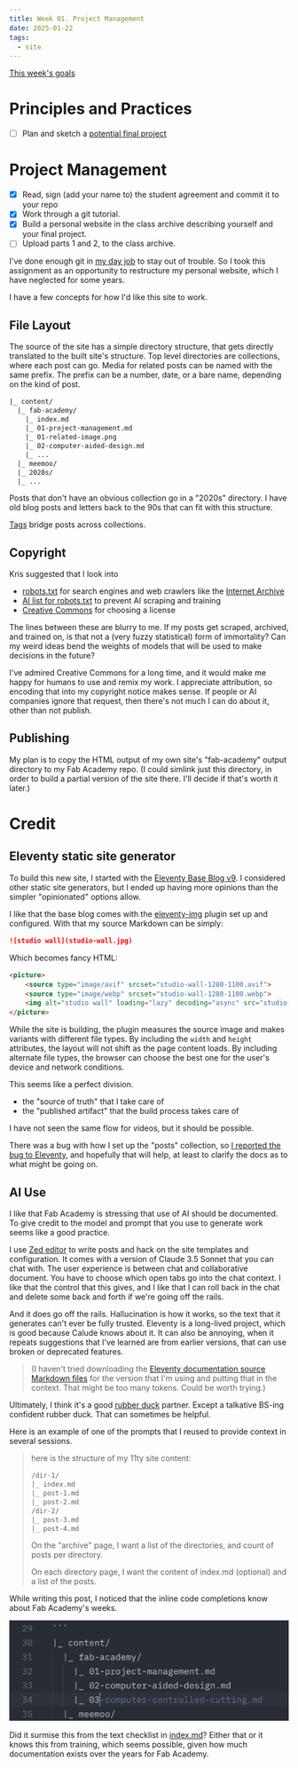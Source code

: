 ```yaml
---
title: Week 01. Project Management
date: 2025-01-22
tags:
  - site
---
```


[This week's goals](https://fabacademy.org/2025/nueval/principles_and_practices,_project_management.html)

# Principles and Practices

- [ ] Plan and sketch a [potential final project](01-potential-final-project.md)

# Project Management

- [x] Read, sign (add your name to) the student agreement and commit it to your repo
- [x] Work through a git tutorial.
- [x] Build a personal website in the class archive describing yourself and your final project.
- [ ] Upload parts 1 and 2, to the class archive.

I've done enough git in [my day job](https://cuttle.xyz/about-us) to stay out of trouble. So I took this assignment as an opportunity to restructure my personal website, which I have neglected for some years.

I have a few concepts for how I'd like this site to work.

## File Layout

The source of the site has a simple directory structure, that gets directly translated to the built site's structure. Top level directories are collections, where each post can go. Media for related posts can be named with the same prefix. The prefix can be a number, date, or a bare name, depending on the kind of post.

```
|_ content/
  |_ fab-academy/
    |_ index.md
    |_ 01-project-management.md
    |_ 01-related-image.png
    |_ 02-computer-aided-design.md
    |_ ...
  |_ meemoo/
  |_ 2020s/
  |_ ...
```

Posts that don't have an obvious collection go in a "2020s" directory. I have old blog posts and letters back to the 90s that can fit with this structure.

[Tags](../../tags) bridge posts across collections.

## Copyright

Kris suggested that I look into

* [robots.txt](https://en.wikipedia.org/wiki/Robots.txt) for search engines and web crawlers like the [Internet Archive](https://web.archive.org/web/*/forresto.com)
* [AI list for robots.txt](https://github.com/ai-robots-txt/ai.robots.txt) to prevent AI scraping and training
* [Creative Commons](https://creativecommons.org/) for choosing a license

The lines between these are blurry to me. If my posts get scraped, archived, and trained on, is that not a (very fuzzy statistical) form of immortality? Can my weird ideas bend the weights of models that will be used to make decisions in the future?

I've admired Creative Commons for a long time, and it would make me happy for humans to use and remix my work. I appreciate attribution, so encoding that into my copyright notice makes sense. If people or AI companies ignore that request, then there's not much I can do about it, other than not publish.

## Publishing

My plan is to copy the HTML output of my own site's "fab-academy" output directory to my Fab Academy repo. (I could simlink just this directory, in order to build a partial version of the site there. I'll decide if that's worth it later.)

# Credit

## Eleventy static site generator

To build this new site, I started with the [Eleventy Base Blog v9](https://github.com/11ty/eleventy-base-blog). I considered other static site generators, but I ended up having more opinions than the simpler "opinionated" options allow.

I like that the base blog comes with the [eleventy-img](https://www.11ty.dev/docs/plugins/image/) plugin set up and configured. With that my source Markdown can be simply:

```markdown
![studio wall](studio-wall.jpg)
```

Which becomes fancy HTML:

```html
<picture>
	<source type="image/avif" srcset="studio-wall-1280-1100.avif">
	<source type="image/webp" srcset="studio-wall-1280-1100.webp">
	<img alt="studio wall" loading="lazy" decoding="async" src="studio-wall-1280-1100.jpg" width="1280" height="1100">
</picture>
```

While the site is building, the plugin measures the source image and makes variants with different file types. By including the `width` and `height` attributes, the layout will not shift as the page content loads. By including alternate file types, the browser can choose the best one for the user's device and network conditions.

This seems like a perfect division.
* the "source of truth" that I take care of
* the "published artifact" that the build process takes care of

I have not seen the same flow for videos, but it should be possible.

There was a bug with how I set up the "posts" collection, so [I reported the bug to Eleventy](https://github.com/11ty/eleventy/issues/3630), and hopefully that will help, at least to clarify the docs as to what might be going on.

## AI Use

I like that Fab Academy is stressing that use of AI should be documented. To give credit to the model and prompt that you use to generate work seems like a good practice.

I use [Zed editor](https://zed.dev) to write posts and hack on the site templates and configuration. It comes with a version of Claude 3.5 Sonnet that you can chat with. The user experience is between chat and collaborative document. You have to choose which open tabs go into the chat context. I like that the control that this gives, and I like that I can roll back in the chat and delete some back and forth if we're going off the rails.

And it does go off the rails. Hallucination is how it works, so the text that it generates can't ever be fully trusted. Eleventy is a long-lived project, which is good because Calude knows about it. It can also be annoying, when it repeats suggestions that I've learned are from earlier versions, that can use broken or deprecated features.

> (I haven't tried downloading the [Eleventy documentation source Markdown files](https://github.com/11ty/11ty-website/tree/main/src/docs) for the version that I'm using and putting that in the context. That might be too many tokens. Could be worth trying.)

Ultimately, I think it's a good [rubber duck](https://en.wikipedia.org/wiki/Rubber_duck_debugging) partner. Except a talkative BS-ing confident rubber duck. That can sometimes be helpful.

Here is an example of one of the prompts that I reused to provide context in several sessions.

<blockquote>

here is the structure of my 11ty site content:

```
/dir-1/
|_ index.md
|_ post-1.md
|_ post-2.md
/dir-2/
|_ post-3.md
|_ post-4.md
```

On the "archive" page, I want a list of the directories, and count of posts per directory.

On each directory page, I want the content of index.md (optional) and a list of the posts.

</blockquote>

While writing this post, I noticed that the inline code completions know about Fab Academy's weeks.

![code completion knows that week 3 is computer controlled cutting](01-ai-knows-fab-academy.png)

Did it surmise this from the text checklist in [index.md](../)? Either that or it knows this from training, which seems possible, given how much documentation exists over the years for Fab Academy.
